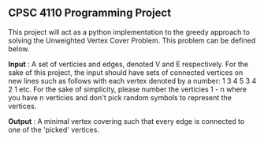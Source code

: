 **CPSC 4110 Programming Project**
---------------------------------
This project will act as a python implementation to the greedy approach to solving the Unweighted Vertex Cover Problem. This problem can be defined below.

**Input** : A set of verticies and edges, denoted V and E respectively. For the sake of this project, the input should have sets of connected vertices on new lines such as follows with each vertex denoted by a number:
1 3
4 5
3 4
2 1
etc.
For the sake of simplicity, please number the verticies 1 - n where you have n verticies and don't pick random symbols to represent the vertices.

**Output** : A minimal vertex covering such that every edge is connected to one of the 'picked' vertices.
